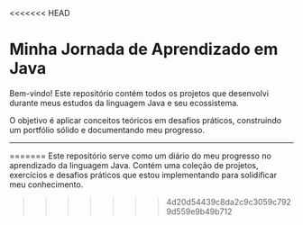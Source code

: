 <<<<<<< HEAD
# Minha Jornada de Aprendizado em Java

Bem-vindo! Este repositório contém todos os projetos que desenvolvi durante meus estudos da linguagem Java e seu ecossistema.

O objetivo é aplicar conceitos teóricos em desafios práticos, construindo um portfólio sólido e documentando meu progresso.

---
=======
Este repositório serve como um diário do meu progresso no aprendizado da linguagem Java. Contém uma coleção de projetos, exercícios e desafios práticos que estou implementando para solidificar meu conhecimento.
>>>>>>> 4d20d54439c8da2c9c3059c7929d559e9b49b712
